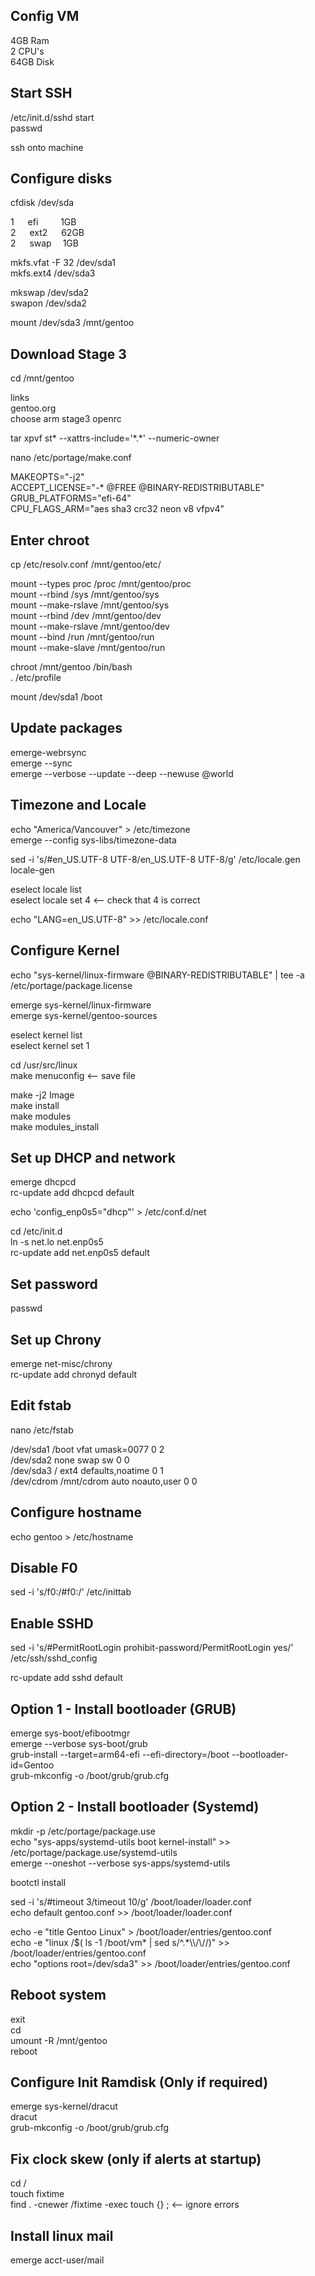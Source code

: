 ## Config VM

4GB Ram  
2 CPU's  
64GB Disk  

## Start SSH 

/etc/init.d/sshd start      
passwd

ssh onto machine    

## Configure disks

cfdisk /dev/sda

1 &emsp; efi  &emsp; &emsp;1GB  
2 &emsp; ext2 &emsp; 62GB  
2 &emsp; swap &emsp;1GB

mkfs.vfat -F 32 /dev/sda1         
mkfs.ext4 /dev/sda3

mkswap /dev/sda2      
swapon /dev/sda2

mount /dev/sda3 /mnt/gentoo

## Download Stage 3

cd /mnt/gentoo

links    
gentoo.org     
choose arm stage3 openrc     

tar xpvf st\* --xattrs-include='\*.\*' --numeric-owner

nano /etc/portage/make.conf    

MAKEOPTS="-j2"  
ACCEPT_LICENSE="-* @FREE @BINARY-REDISTRIBUTABLE"  
GRUB_PLATFORMS="efi-64"  
CPU_FLAGS_ARM="aes sha3 crc32 neon v8 vfpv4"  


## Enter chroot

cp /etc/resolv.conf /mnt/gentoo/etc/

mount --types proc /proc /mnt/gentoo/proc  
mount --rbind /sys /mnt/gentoo/sys  
mount --make-rslave /mnt/gentoo/sys  
mount --rbind /dev /mnt/gentoo/dev  
mount --make-rslave /mnt/gentoo/dev  
mount --bind /run /mnt/gentoo/run  
mount --make-slave /mnt/gentoo/run  

chroot /mnt/gentoo /bin/bash  
. /etc/profile

mount /dev/sda1 /boot

## Update packages

emerge-webrsync  
emerge --sync  
emerge --verbose --update --deep --newuse @world  

## Timezone and Locale

echo "America/Vancouver" > /etc/timezone  
emerge --config sys-libs/timezone-data

sed -i 's/#en_US.UTF-8 UTF-8/en_US.UTF-8 UTF-8/g' /etc/locale.gen  
locale-gen

eselect locale list  
eselect locale set 4  <-- check that 4 is correct

echo "LANG=en_US.UTF-8" >> /etc/locale.conf

## Configure Kernel

echo "sys-kernel/linux-firmware @BINARY-REDISTRIBUTABLE" | tee -a /etc/portage/package.license

emerge sys-kernel/linux-firmware  
emerge sys-kernel/gentoo-sources

eselect kernel list  
eselect kernel set 1

cd /usr/src/linux  
make menuconfig <-- save file

make -j2 Image  
make install  
make modules  
make modules_install

## Set up DHCP and network

emerge dhcpcd  
rc-update add dhcpcd default

echo 'config_enp0s5="dhcp"' > /etc/conf.d/net  

cd /etc/init.d  
ln -s net.lo net.enp0s5  
rc-update add net.enp0s5 default

## Set password

passwd

## Set up Chrony 

emerge net-misc/chrony  
rc-update add chronyd default  

## Edit fstab

nano /etc/fstab

/dev/sda1   /boot        vfat    umask=0077     0 2  
/dev/sda2   none         swap    sw                   0 0  
/dev/sda3   /            ext4    defaults,noatime              0 1  
/dev/cdrom  /mnt/cdrom   auto    noauto,user          0 0  

## Configure hostname 

echo gentoo > /etc/hostname

## Disable F0

sed -i 's/f0:/#f0:/' /etc/inittab  

## Enable SSHD

sed -i 's/#PermitRootLogin prohibit-password/PermitRootLogin yes/' /etc/ssh/sshd_config   

rc-update add sshd default

## Option 1 - Install bootloader (GRUB)

emerge sys-boot/efibootmgr  
emerge --verbose sys-boot/grub  
grub-install --target=arm64-efi --efi-directory=/boot --bootloader-id=Gentoo  
grub-mkconfig -o /boot/grub/grub.cfg  

## Option 2 - Install bootloader (Systemd)  

mkdir -p /etc/portage/package.use   
echo "sys-apps/systemd-utils boot kernel-install" >> /etc/portage/package.use/systemd-utils   
emerge --oneshot --verbose sys-apps/systemd-utils   

bootctl install

sed -i 's/#timeout 3/timeout 10/g' /boot/loader/loader.conf  
echo default gentoo.conf >> /boot/loader/loader.conf  

echo -e "title Gentoo Linux" > /boot/loader/entries/gentoo.conf  
echo  -e "linux /$( ls -1 /boot/vm* | sed s/^.*\\\\/\\\//)" >> /boot/loader/entries/gentoo.conf   
echo "options root=/dev/sda3"  >> /boot/loader/entries/gentoo.conf   

## Reboot system

exit  
cd  
umount -R /mnt/gentoo  
reboot  

## Configure Init Ramdisk (Only if required)

emerge sys-kernel/dracut  
dracut  
grub-mkconfig -o /boot/grub/grub.cfg

## Fix clock skew (only if alerts at startup)
cd /  
touch fixtime  
find . -cnewer /fixtime -exec touch {} \;   <-- ignore errors

## Install linux mail

emerge acct-user/mail
